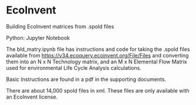 # EcoInvent

Building EcoInvent matrices from .spold files

Python: Jupyter Notebook

The bld_matry.ipynb file has instructions and code for taking the .spold files available from https://v34.ecoquery.ecoinvent.org/File/Files and converting them into an N x N Technology matrix, and an M x N Elemental Flow Matrix used for environmental Life Cycle Analysis calculations. 

Basic Instructions are found in a pdf in the supporting documents. 

There are about 14,000 spold files in xml. These files are only available with an EcoInvent license.
